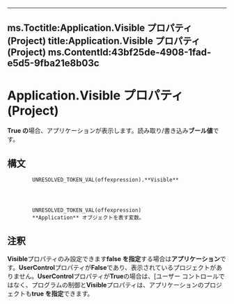 

---
ms.Toctitle:Application.Visible プロパティ (Project)
title:Application.Visible プロパティ (Project)
ms.ContentId:43bf25de-4908-1fad-e5d5-9fba21e8b03c
---
# Application.Visible プロパティ (Project)




**True の**場合、アプリケーションが表示します。読み取り/書き込み**ブール値**です。

## 構文

            UNRESOLVED_TOKEN_VAL(offexpression).**Visible**




            UNRESOLVED_TOKEN_VAL(offexpression)
            **Application** オブジェクトを表す変数。



## 注釈
**Visible**プロパティのみ設定できます**false を指定**する場合は**アプリケーション**です。**UserControl**プロパティが**False**であり、表示されているプロジェクトがありません。**UserControl**プロパティが**True**の場合は、[ユーザー コントロールではなく、プログラムの制御と**Visible**プロパティは、アプリケーションのプロジェクトも**true を指定**できます。




